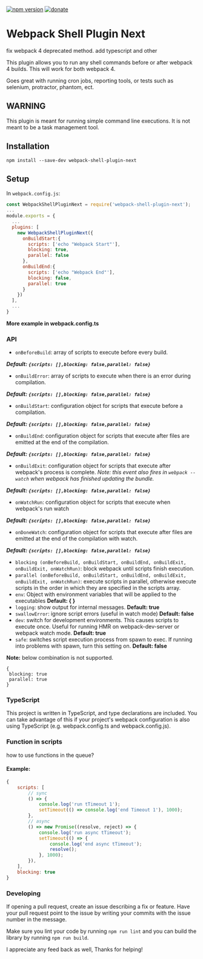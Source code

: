 [![npm version](https://badge.fury.io/js/webpack-shell-plugin-next.svg)](https://badge.fury.io/js/webpack-shell-plugin-next)
[![donate](https://www.paypalobjects.com/en_US/i/btn/btn_donate_SM.gif)](https://www.paypal.me/s00d)
# Webpack Shell Plugin Next

fix webpack 4 deprecated method. add typescript and other

This plugin allows you to run any shell commands before or after webpack 4 builds. This will work for both webpack 4.

Goes great with running cron jobs, reporting tools, or tests such as selenium, protractor, phantom, ect.

## WARNING

This plugin is meant for running simple command line executions. It is not meant to be a task management tool.

## Installation

`npm install --save-dev webpack-shell-plugin-next`

## Setup
In `webpack.config.js`:

```js
const WebpackShellPluginNext = require('webpack-shell-plugin-next');
...
module.exports = {
  ...
  plugins: [
    new WebpackShellPluginNext({
      onBuildStart:{
        scripts: ['echo "Webpack Start"'],
        blocking: true,
        parallel: false
      }, 
      onBuildEnd:{
        scripts: ['echo "Webpack End"'],
        blocking: false,
        parallel: true
      }
    })
  ],
  ...
}
```
**More example in webpack.config.ts**

### API
* `onBeforeBuild`: array of scripts to execute before every build. 

***Default: ```{scripts: [],blocking: false,parallel: false}```***

* `onBuildError`: array of scripts to execute when there is an error during compilation.

***Default: ```{scripts: [],blocking: false,parallel: false}```***

* `onBuildStart`: configuration object for scripts that execute before a compilation. 

***Default: ```{scripts: [],blocking: false,parallel: false}```***

* `onBuildEnd`: configuration object for scripts that execute after files are emitted at the end of the compilation. 

***Default: ```{scripts: [],blocking: false,parallel: false}```***

* `onBuildExit`: configuration object for scripts that execute after webpack's process is complete. *Note: this event also fires in `webpack --watch` when webpack has finished updating the bundle.*

***Default: ```{scripts: [],blocking: false,parallel: false}```***

* `onWatchRun`: configuration object for scripts that execute when webpack's run watch

***Default: ```{scripts: [],blocking: false,parallel: false}```***

* `onDoneWatch`: configuration object for scripts that execute after files are emitted at the end of the compilation with watch. 

***Default: ```{scripts: [],blocking: false,parallel: false}```***

* `blocking (onBeforeBuild, onBuildStart, onBuildEnd, onBuildExit, onBuildExit, onWatchRun)`: block webpack until scripts finish execution.
* `parallel (onBeforeBuild, onBuildStart, onBuildEnd, onBuildExit, onBuildExit, onWatchRun)`: execute scripts in parallel, otherwise execute scripts in the order in which they are specified in the scripts array.
* `env`: Object with environment variables that will be applied to the executables **Default: { }**
* `logging`:  show output for internal messages.  **Default: true**
* `swallowError`: ignore script errors (useful in watch mode) **Default: false**
* `dev`: switch for development environments. This causes scripts to execute once. Useful for running HMR on webpack-dev-server or webpack watch mode. **Default: true**
* `safe`: switches script execution process from spawn to exec. If running into problems with spawn, turn this setting on. **Default: false**

**Note:** below combination is not supported.
 ```
{
  blocking: true
  parallel: true
} 
 ```

### TypeScript

This project is written in TypeScript, and type declarations are included. You can take advantage of this if your project's webpack configuration is also using TypeScript (e.g. webpack.config.ts and webpack.config.js).

### Function in scripts 

how to use functions in the queue?

#### Example:
```js
{
    scripts: [
        // sync
        () => {
            console.log('run tTimeout 1');
            setTimeout(() => console.log('end Timeout 1'), 1000);
        },
        // async
        () => new Promise((resolve, reject) => {
            console.log('run async tTimeout');
            setTimeout(() => {
                console.log('end async tTimeout');
                resolve();
            }, 1000);
        }),
    ],
    blocking: true
}
```

### Developing

If opening a pull request, create an issue describing a fix or feature. Have your pull request point to the issue by writing your commits with the issue number in the message.

Make sure you lint your code by running `npm run lint` and you can build the library by running `npm run build`.

I appreciate any feed back as well, Thanks for helping!
